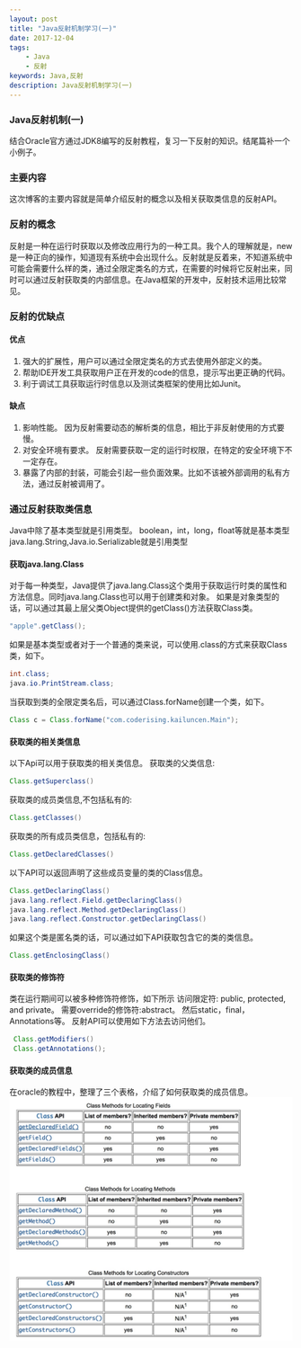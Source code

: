 ```yaml
---
layout: post
title: "Java反射机制学习(一)"
date: 2017-12-04
tags:
    - Java
    - 反射
keywords: Java,反射
description: Java反射机制学习(一)
---
```

### Java反射机制(一) 
结合Oracle官方通过JDK8编写的反射教程，复习一下反射的知识。结尾篇补一个小例子。
### 主要内容
这次博客的主要内容就是简单介绍反射的概念以及相关获取类信息的反射API。
### 反射的概念
反射是一种在运行时获取以及修改应用行为的一种工具。我个人的理解就是，new是一种正向的操作，知道现有系统中会出现什么。反射就是反着来，不知道系统中可能会需要什么样的类，通过全限定类名的方式，在需要的时候将它反射出来，同时可以通过反射获取类的内部信息。在Java框架的开发中，反射技术运用比较常见。
### 反射的优缺点
#### 优点
1. 强大的扩展性，用户可以通过全限定类名的方式去使用外部定义的类。
2. 帮助IDE开发工具获取用户正在开发的code的信息，提示写出更正确的代码。
3. 利于调试工具获取运行时信息以及测试类框架的使用比如Junit。
#### 缺点
1. 影响性能。 因为反射需要动态的解析类的信息，相比于非反射使用的方式要慢。
2. 对安全环境有要求。 反射需要获取一定的运行时权限，在特定的安全环境下不一定存在。
3. 暴露了内部的封装，可能会引起一些负面效果。比如不该被外部调用的私有方法，通过反射被调用了。

### 通过反射获取类信息
Java中除了基本类型就是引用类型。
boolean，int，long，float等就是基本类型
java.lang.String,Java.io.Serializable就是引用类型
#### 获取java.lang.Class
对于每一种类型，Java提供了java.lang.Class这个类用于获取运行时类的属性和方法信息。同时java.lang.Class也可以用于创建类和对象。
如果是对象类型的话，可以通过其最上层父类Object提供的getClass()方法获取Class类。
```java
"apple".getClass();
```
如果是基本类型或者对于一个普通的类来说，可以使用.class的方式来获取Class类，如下。
```java
int.class;
java.io.PrintStream.class;
```
当获取到类的全限定类名后，可以通过Class.forName创建一个类，如下。
```java
Class c = Class.forName("com.coderising.kailuncen.Main");
```
#### 获取类的相关类信息
以下Api可以用于获取类的相关类信息。
获取类的父类信息:
```java    
Class.getSuperclass()
```
获取类的成员类信息,不包括私有的:
```java
Class.getClasses()
```
获取类的所有成员类信息，包括私有的:
```java
Class.getDeclaredClasses()
```
以下API可以返回声明了这些成员变量的类的Class信息。
```java
Class.getDeclaringClass()
java.lang.reflect.Field.getDeclaringClass()
java.lang.reflect.Method.getDeclaringClass()
java.lang.reflect.Constructor.getDeclaringClass()
```
如果这个类是匿名类的话，可以通过如下API获取包含它的类的类信息。
```java
Class.getEnclosingClass()
```

#### 获取类的修饰符
类在运行期间可以被多种修饰符修饰，如下所示
访问限定符: public, protected, and private。
需要override的修饰符:abstract。
然后static，final，Annotations等。
反射API可以使用如下方法去访问他们。
```java
 Class.getModifiers()
 Class.getAnnotations();
```
#### 获取类的成员信息
在oracle的教程中，整理了三个表格，介绍了如何获取类的成员信息。
![](./_image/2017-12-04-22-29-01.jpg)


